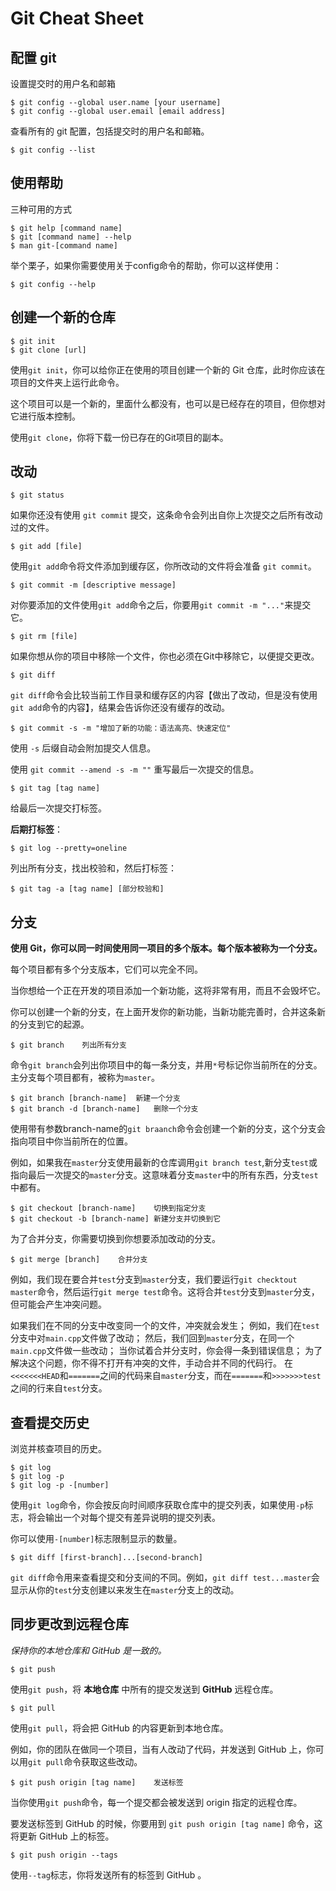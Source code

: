 # Git Cheat Sheet

## 配置 git

设置提交时的用户名和邮箱

```
$ git config --global user.name [your username]
$ git config --global user.email [email address]
```

查看所有的 git 配置，包括提交时的用户名和邮箱。
```
$ git config --list
```


## 使用帮助

三种可用的方式

```
$ git help [command name]
$ git [command name] --help
$ man git-[command name]
```

举个栗子，如果你需要使用关于config命令的帮助，你可以这样使用：
```
$ git config --help
```


## 创建一个新的仓库

```
$ git init
$ git clone [url]
```
使用`git init`，你可以给你正在使用的项目创建一个新的 Git 仓库，此时你应该在项目的文件夹上运行此命令。

这个项目可以是一个新的，里面什么都没有，也可以是已经存在的项目，但你想对它进行版本控制。

使用`git clone`，你将下载一份已存在的Git项目的副本。



## 改动

```
$ git status
```

如果你还没有使用 `git commit` 提交，这条命令会列出自你上次提交之后所有改动过的文件。

```
$ git add [file]
```

使用`git add`命令将文件添加到缓存区，你所改动的文件将会准备 `git commit`。

```
$ git commit -m [descriptive message]
```
对你要添加的文件使用`git add`命令之后，你要用`git commit -m "..."`来提交它。

```
$ git rm [file]
```

如果你想从你的项目中移除一个文件，你也必须在Git中移除它，以便提交更改。

```
$ git diff
```

`git diff`命令会比较当前工作目录和缓存区的内容【做出了改动，但是没有使用`git add`命令的内容】，结果会告诉你还没有缓存的改动。


```
$ git commit -s -m "增加了新的功能：语法高亮、快速定位"
```

使用 `-s` 后缀自动会附加提交人信息。

使用 `git commit --amend -s -m ""` 重写最后一次提交的信息。

```
$ git tag [tag name]
```
给最后一次提交打标签。

**后期打标签**：
```
$ git log --pretty=oneline
```

列出所有分支，找出校验和，然后打标签：

```
$ git tag -a [tag name] [部分校验和]
```


## 分支

**使用 Git，你可以同一时间使用同一项目的多个版本。每个版本被称为一个分支。**

每个项目都有多个分支版本，它们可以完全不同。

当你想给一个正在开发的项目添加一个新功能，这将非常有用，而且不会毁坏它。

你可以创建一个新的分支，在上面开发你的新功能，当新功能完善时，合并这条新的分支到它的起源。

```
$ git branch	列出所有分支
```

命令`git branch`会列出你项目中的每一条分支，并用`*`号标记你当前所在的分支。主分支每个项目都有，被称为`master`。

```
$ git branch [branch-name]	新建一个分支
$ git branch -d [branch-name]	删除一个分支
```

使用带有参数branch-name的`git braanch`命令会创建一个新的分支，这个分支会指向项目中你当前所在的位置。

例如，如果我在`master`分支使用最新的仓库调用`git branch test`,新分支`test`或指向最后一次提交的`master`分支。这意味着分支`master`中的所有东西，分支`test`中都有。

```
$ git checkout [branch-name]	切换到指定分支
$ git checkout -b [branch-name]	新建分支并切换到它
```

为了合并分支，你需要切换到你想要添加改动的分支。

```
$ git merge [branch]	合并分支
```

例如，我们现在要合并`test`分支到`master`分支，我们要运行`git checktout master`命令，然后运行`git merge test`命令。这将合并`test`分支到`master`分支，但可能会产生冲突问题。

如果我们在不同的分支中改变同一个的文件，冲突就会发生；
例如，我们在`test`分支中对`main.cpp`文件做了改动；
然后，我们回到`master`分支，在同一个`main.cpp`文件做一些改动；
当你试着合并分支时，你会得一条到错误信息；
为了解决这个问题，你不得不打开有冲突的文件，手动合并不同的代码行。
在`<<<<<<<HEAD`和`=======`之间的代码来自`master`分支，而在`=======`和`>>>>>>>test`之间的行来自`test`分支。


## 查看提交历史

浏览并核查项目的历史。

```
$ git log
$ git log -p
$ git log -p -[number]
```

使用`git log`命令，你会按反向时间顺序获取仓库中的提交列表，如果使用`-p`标志，将会输出一个对每个提交有差异说明的提交列表。

你可以使用`-[number]`标志限制显示的数量。


```
$ git diff [first-branch]...[second-branch]
```

`git diff`命令用来查看提交和分支间的不同。例如，`git diff test...master`会显示从你的`test`分支创建以来发生在`master`分支上的改动。


##  同步更改到远程仓库

*保持你的本地仓库和 GitHub 是一致的。*

```
$ git push
```

使用`git push`，将 **本地仓库** 中所有的提交发送到 **GitHub** 远程仓库。

```
$ git pull
```

使用`git pull`，将会把 GitHub 的内容更新到本地仓库。

例如，你的团队在做同一个项目，当有人改动了代码，并发送到 GitHub 上，你可以用`git pull`命令获取这些改动。

```
$ git push origin [tag name]	发送标签
```

当你使用`git push`命令，每一个提交都会被发送到 origin 指定的远程仓库。

要发送标签到 GitHub 的时候，你要用到 `git push origin [tag name]` 命令，这将更新 GitHub 上的标签。

```
$ git push origin --tags
```

使用`--tag`标志，你将发送所有的标签到 GitHub 。
